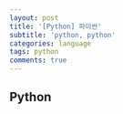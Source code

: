 ```yaml
---
layout: post
title: '[Python] 파이썬'
subtitle: 'python, python'
categories: language
tags: python
comments: true
---
```


## Python
